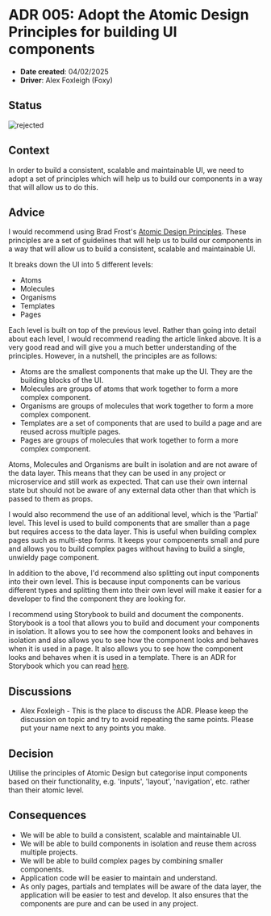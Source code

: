 # ADR 005: Adopt the Atomic Design Principles for building UI components

- **Date created**: 04/02/2025
- **Driver**: Alex Foxleigh (Foxy)

## Status

![rejected]

## Context

In order to build a consistent, scalable and maintainable UI, we need to adopt a set of principles which will help us to build our components in a way that will allow us to do this.

## Advice

I would recommend using Brad Frost's [Atomic Design Principles](https://atomicdesign.bradfrost.com/table-of-contents/). These principles are a set of guidelines that will help us to build our components in a way that will allow us to build a consistent, scalable and maintainable UI.

It breaks down the UI into 5 different levels:

- Atoms
- Molecules
- Organisms
- Templates
- Pages

Each level is built on top of the previous level. Rather than going into detail
about each level, I would recommend reading the article linked above. It is a
very good read and will give you a much better understanding of the principles.
However, in a nutshell, the principles are as follows:

- Atoms are the smallest components that make up the UI. They are the building blocks of the UI.
- Molecules are groups of atoms that work together to form a more complex component.
- Organisms are groups of molecules that work together to form a more complex component.
- Templates are a set of components that are used to build a page and are reused across multiple pages.
- Pages are groups of molecules that work together to form a more complex component.

Atoms, Molecules and Organisms are built in isolation and are not aware of the
data layer. This means that they can be used in any project or microservice and
still work as expected. That can use their own internal state but should not be
aware of any external data other than that which is passed to them as props.

I would also recommend the use of an additional level, which is the 'Partial' level.
This level is used to build components that are smaller than a page but requires
access to the data layer. This is useful when building complex pages such as
multi-step forms. It keeps your compoenents small and pure and allows you to build
complex pages without having to build a single, unwieldy page component.

In addition to the above, I'd recommend also splitting out input components into
their own level. This is because input components can be various different types
and splitting them into their own level will make it easier for a developer to
find the component they are looking for.

I recommend using Storybook to build and document the components. Storybook is a
tool that allows you to build and document your components in isolation. It allows
you to see how the component looks and behaves in isolation and also allows you
to see how the component looks and behaves when it is used in a page. It also
allows you to see how the component looks and behaves when it is used in a template.
There is an ADR for Storybook which you can read [here](./adr-007-storybook.md).

## Discussions

- Alex Foxleigh - This is the place to discuss the ADR. Please keep the discussion
  on topic and try to avoid repeating the same points. Please put your name next to
  any points you make.

## Decision

Utilise the principles of Atomic Design but categorise input components based on
their functionality, e.g. 'inputs', 'layout', 'navigation', etc. rather than
their atomic level.

## Consequences

- We will be able to build a consistent, scalable and maintainable UI.
- We will be able to build components in isolation and reuse them across multiple projects.
- We will be able to build complex pages by combining smaller components.
- Application code will be easier to maintain and understand.
- As only pages, partials and templates will be aware of the data layer, the
  application will be easier to test and develop. It also ensures that the
  components are pure and can be used in any project.

[proposed]: https://img.shields.io/badge/Proposed-yellow?style=for-the-badge
[accepted]: https://img.shields.io/badge/Accepted-green?style=for-the-badge
[superceded]: https://img.shields.io/badge/Superceded-orange?style=for-the-badge
[rejected]: https://img.shields.io/badge/Rejected-red?style=for-the-badge
[deprecated]: https://img.shields.io/badge/Deprecated-grey?style=for-the-badge
